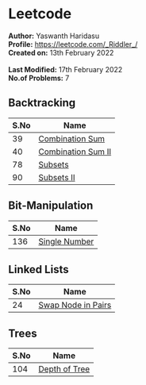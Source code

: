 # Leetcode

**Author:** Yaswanth Haridasu <br>
**Profile:** https://leetcode.com/_Riddler_/ <br>
**Created on:** 13th February 2022 <br><br>
**Last Modified:** 17th February 2022<br>
**No.of Problems:** 7


 ## Backtracking
S.No | Name |
---------|----------|
39 | [Combination Sum](https://leetcode.com/problems/combination-sum/) |
40 | [Combination Sum II](https://leetcode.com/problems/combination-sum-ii/) |
78 | [Subsets](https://leetcode.com/problems/subsets/) |
90 | [Subsets II](https://leetcode.com/problems/subsets-ii/) |

## Bit-Manipulation
S.No | Name |
---------|----------|
136 | [Single Number](https://leetcode.com/problems/single-number/) |

## Linked Lists
S.No | Name |
---------|----------|
24 | [Swap Node in Pairs](https://leetcode.com/problems/swap-nodes-in-pairs/) |

## Trees
S.No | Name |
---------|----------|
104 | [Depth of Tree](https://leetcode.com/problems/maximum-depth-of-binary-tree/) |
